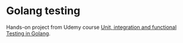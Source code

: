 # Golang testing

Hands-on project from Udemy course [Unit, integration and functional Testing in Golang](https://www.udemy.com/share/1020jMA0QaeF1aTHg=/).

